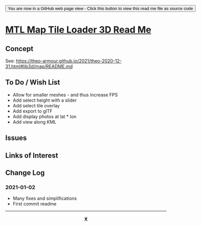 <span style=display:none; >[You are now in a GitHub source code view - click this link to view Read Me file as a web page]( https://theo-armour.github.io/2021/sandbox/map-tile-loader-3d/readme.html  "View file as a web page." ) </span>

<div><input type=button onclick=window.top.location.href="https://github.com/theo-armour/2021/tree/master/sandbox/map-tile-loader-3d/";
value='You are now in a GitHub web page view - Click this button to view this read me file as source code' ></div>


# [MTL Map Tile Loader 3D Read Me]( https://theo-armour.github.io/2021/sandbox/map-tile-loader-3d/readme.html )

<!--@@@
<div class=iframe-resize ><iframe src=https://theo-armour.github.io/2021/sandbox/map-tile-loader-3d/ height=100% width=100% ></iframe></div>
_MTL Map Tile Loader 3D in a resizable window. One finger to rotate. Two to zoom._

### Full Screen: [MTL Map Tile Loader 3D]( https://theo-armour.github.io/2021/sandbox/map-tile-loader-3d/ )
@@@-->


## Concept

See: https://theo-armour.github.io/2021/theo-2020-12-31.html#lib3d/map/README.md

## To Do / Wish List

* Allow for smaller meshes - and thus increase FPS
* Add select height with a slider
* Add select tile overlay
* Add export to glTF
* Add display photos at lat * lon
* Add view along KML

## Issues


## Links of Interest


## Change Log


### 2021-01-02

* Many fixes and simplifications
* First commit readme


***

<center title="Hello! Click me to go up to the top" ><a class=aDingbat href=javascript:window.scrollTo(0,0);> ❦ </a></center>
